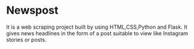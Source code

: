 # Newspost
It is a web scraping project built by using HTML,CSS,Python and Flask.
It gives news headlines in the form of a post suitable to view like Instagram stories or posts.
